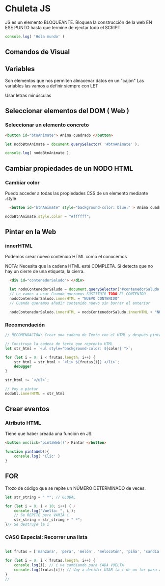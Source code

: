 # Chuleta JS

JS es un elemento BLOQUEANTE. Bloquea la construcción de la web EN ESE PUNTO hasta que termine de ejectar todo el SCRIPT


```js
console.log( 'Hola mundo' ) 
```

## Comandos de Visual


## Variables
Son elementos que nos permiten almacenar datos en un "cajón"
Las variables las vamos a definir siempre con LET

Usar letras minúsculas

## Seleccionar elementos del DOM ( Web )

### Seleccionar un elemento concreto
```html
<button id="btnAnimate"> Anima cuadrado </button>
```

```js
let nodoBtnAnimate = document.querySelector( '#btnAnimate' );

console.log( nodoBtnAnimate );
```


## Cambiar propiedades de un NODO HTML

### Cambiar color

Puedo acceder a todas las propiedades CSS de un elemento mediante .style
```html
  <button id="btnAnimate" style="background-color: blue;" > Anima cuadrado </button>
```
```js
nodoBtnAnimate.style.color = "#ffffff";

```

## Pintar en la Web

### innerHTML
Podemos crear nuevo contenido HTML como el conocemos

NOTA: Necesita que la cadena HTML esté COMPLETA. Si detecta que no hay un cierre de una etiqueta, la cierra.
```html
  <div id="contenedorSaludo"> </div>
```

```js
  let nodoContenedorSaludo = document.querySelector('#contenedorSaludo');
  // Lo vamos a usar Cuando queramos SUSTITUIR TODO EL CONTENIDO
  nodoContenedorSaludo.innerHTML = "NUEVO CONTENIDO"
  // Cuando queramos añadir contenido nuevo sin borrar el anterior

  nodoContenedorSaludo.innerHTML = nodoContenedorSaludo.innerHTML + "NUEVO CONTENIDO"

```
### Recomendación
```js
// RECOMENDACIÓN: Crear una cadena de Texto con el HTML y después pintarlo

// Construyo la cadena de texto que reprenta HTML
let str_html = `<ul style="background-color: ${color} ">`;

for (let i = 0; i < frutas.length; i++) {
    str_html = str_html + `<li> ${frutas[i]} </li>`;
    debugger
}

str_html += `</ul>`;

// Voy a pintar
nodoUl.innerHTML = str_html
```

## Crear eventos

### Atributo HTML
Tiene que haber creada una función en JS

```html
<button onclick="pintaWeb()"> Pintar </button>
```
```js
function pintaWeb(){
    console.log( 'Clic' )
}
```

## FOR
Trozo de código que se repite un NÚMERO DETERMINADO de veces.

```js
let str_string = " *"; // GLOBAL

for (let i = 0; i < 10; i++) { /
    console.log("Vuelta: ", i,);
    // Se REPITE pero VARÍA i
    str_string = str_string + " *";
}// Se destruye la i

```

### CASO Especial: Recorrer una lista

```js

let frutas = ['manzana', 'pera', 'melón', 'melocotón', 'piña', 'sandía'];

for (let i = 0; i < frutas.length; i++) {
    console.log(i); // i va cambiando para CADA VUELTA
    console.log(frutas[i]); // Voy a decidir USAR la i de un for para acceder a cada elemento de la lista
}
//
```



